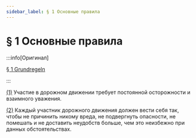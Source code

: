 ```yaml
---
sidebar_label: § 1 Основные правила
---
```


<VerifiedTranslationIcon />

# § 1 Основные правила

:::info[Оригинал]

[§ 1 Grundregeln](https://www.gesetze-im-internet.de/stvo_2013/__1.html)

:::

<span id="1">[(1)](#1)</span> Участие в дорожном движении требует постоянной осторожности и взаимного уважения.

<span id="2">[(2)](#2)</span> Каждый участник дорожного движения должен вести себя так, чтобы не причинить никому вреда,
не подвергнуть опасности, не помешать и не доставить неудобств больше, чем это неизбежно при
данных обстоятельствах.
